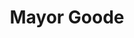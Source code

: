 ---
pid: WS110
title: Mayor Goode
location_transcription: City Hall
zipcode: '19144'
outside_phl: 
neighborhood: Germantown
age: '39'
age_range: 30-39
instagram: 
image_file_name: WS_110.jpg
proposal_transcription: Bench
topic: Figure
topic_summary: '0'
type: Bench
keywords_other: 
credit: 
image_labels: 
twitter: 
facebook: 
permalink: "/monuments/ws110/"
layout: item-page
---